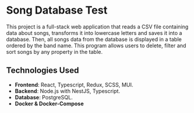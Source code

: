 # Song Database Test

This project is a full-stack web application that reads a CSV file containing data about songs,
transforms it into lowercase letters and saves it into a database. Then, all songs data
from the database is displayed in a table ordered by the band name.
This program allows users to delete, filter and sort songs by any property in the table. 


## Technologies Used

- **Frontend**: React, Typescript, Redux, SCSS, MUI.
- **Backend**: Node.js with NestJS, Typescript.
- **Database**: PostgreSQL.
- **Docker & Docker-Compose**